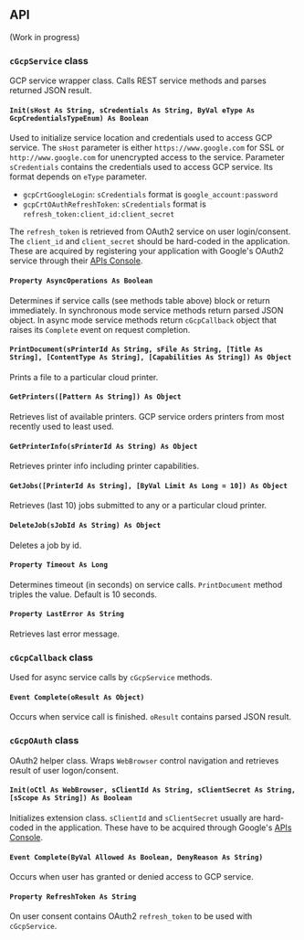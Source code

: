 ## API
(Work in progress)

### `cGcpService` class

GCP service wrapper class. Calls REST service methods and parses returned JSON result.

#### `Init(sHost As String, sCredentials As String, ByVal eType As GcpCredentialsTypeEnum) As Boolean`

Used to initialize service location and credentials used to access GCP service. The `sHost` parameter is either `https://www.google.com` for SSL or `http://www.google.com` for unencrypted access to the service. Parameter `sCredentials` contains the credentials used to access GCP service. Its format depends on `eType` parameter. 

 - `gcpCrtGoogleLogin`: `sCredentials` format is `google_account:password`
 - `gcpCrtOAuthRefreshToken`: `sCredentials` format is `refresh_token:client_id:client_secret`
 
The `refresh_token` is retrieved from OAuth2 service on user login/consent. The `client_id` and `client_secret` should be hard-coded in the application. These are acquired by registering your application with Google's OAuth2 service through their [APIs Console](https://code.google.com/apis/console#access).

#### `Property AsyncOperations As Boolean`

Determines if service calls (see methods table above) block or return immediately. In synchronous mode service methods return parsed JSON object. In async mode service methods return `cGcpCallback` object that raises its `Complete` event on request completion.

#### `PrintDocument(sPrinterId As String, sFile As String, [Title As String], [ContentType As String], [Capabilities As String]) As Object`

Prints a file to a particular cloud printer.

#### `GetPrinters([Pattern As String]) As Object`

Retrieves list of available printers. GCP service orders printers from most recently used to least used.

#### `GetPrinterInfo(sPrinterId As String) As Object`

Retrieves printer info including printer capabilities.

#### `GetJobs([PrinterId As String], [ByVal Limit As Long = 10]) As Object`

Retrieves (last 10) jobs submitted to any or a particular cloud printer.

#### `DeleteJob(sJobId As String) As Object`

Deletes a job by id.

#### `Property Timeout As Long`

Determines timeout (in seconds) on service calls. `PrintDocument` method triples the value. Default is 10 seconds.

#### `Property LastError As String`

Retrieves last error message.

### `cGcpCallback` class

Used for async service calls by `cGcpService` methods.

#### `Event Complete(oResult As Object)`

Occurs when service call is finished. `oResult` contains parsed JSON result.

### `cGcpOAuth` class

OAuth2 helper class. Wraps `WebBrowser` control navigation and retrieves result of user logon/consent.

#### `Init(oCtl As WebBrowser, sClientId As String, sClientSecret As String, [sScope As String]) As Boolean`

Initializes extension class. `sClientId` and `sClientSecret` usually are hard-coded in the application. These have to be acquired through Google's [APIs Console](https://code.google.com/apis/console#access).

#### `Event Complete(ByVal Allowed As Boolean, DenyReason As String)`

Occurs when user has granted or denied access to GCP service.

#### `Property RefreshToken As String`

On user consent contains OAuth2 `refresh_token` to be used with `cGcpService`.

